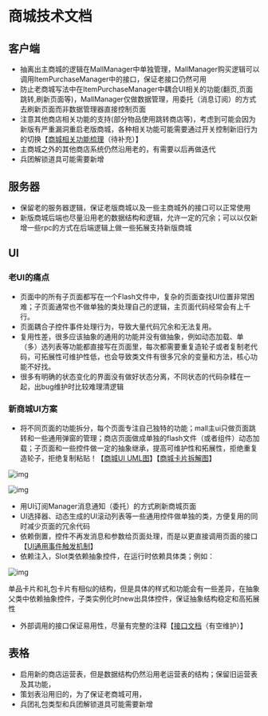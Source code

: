 # 商城技术文档



## 客户端

- 抽离出主商城的逻辑在MallManager中单独管理，MallManager购买逻辑可以调用ItemPurchaseManager中的接口，保证老接口仍然可用
- 防止老商城写法中在ItemPurchaseManager中耦合UI相关的功能(翻页,页面跳转,刷新页面等)，MallManager仅做数据管理，用委托（消息订阅）的方式去刷新页面而非数据管理器直接控制页面
- 注意其他商店相关功能的支持(部分物品使用跳转商店等)，考虑到可能会因为新版有严重漏洞重启老版商城，各种相关功能可能需要通过开关控制新旧行为的切换【[商城相关功能梳理](https://boomingtech.feishu.cn/docx/L5YMdFoSJoEq7exwKG8cVPSrn4f)（待补充）】
- 主商城之外的其他商店系统仍然沿用老的，有需要以后再做迭代
- 兵团解锁道具可能需要新增

## 服务器

- 保留老的服务器逻辑，保证老版商城以及一些主商城外的接口可以正常使用
- 新版商城后端也尽量沿用老的数据结构和逻辑，允许一定的冗余；可以以仅新增一些rpc的方式在后端逻辑上做一些拓展支持新版商城

## UI

###  老UI的痛点

- 页面中的所有子页面都写在一个Flash文件中，复杂的页面查找UI位置非常困难；子页面通常也不做单独的类处理自己的逻辑，主页面代码经常会有上千行。
- 页面耦合子控件事件处理行为，导致大量代码冗余和无法复用。
- 复用性差，很多应该抽象的通用的功能并没有做抽象，例如动态加载、单（多）选列表等功能都直接写在页面里，每次都需要重复造轮子或者复制老代码，可拓展性可维护性低，也会导致类文件有很多冗余的变量和方法，核心功能不好找。
- 很多有明确的状态变化的界面没有做好状态分离，不同状态的代码杂糅在一起，出bug维护时比较难理清逻辑

###  新商城UI方案

- 将不同页面的功能拆分，每个页面专注自己独特的功能；mall主ui只做页面跳转和一些通用弹窗的管理；商店页面做成单独的flash文件（或者组件）动态加载；子页面和一些控件做一定的抽象继承，提高可维护性和拓展性，拒绝重复造轮子，拒绝复制粘贴！【[商城UI UML图](https://boomingtech.feishu.cn/docx/Xl81dxIUoowXwOxCl9AcZqVcnTe)】【[商城卡片拆解图](https://www.figma.com/file/v5p7BMFAaTUseomJ4MHtX0/商城卡片UI?node-id=0%3A1&t=45wYKI0HDKXUmQjg-0)】

![img](https://cdn.jsdelivr.net/gh/StarryJam/PicDock@main/202404160159341.png)

![img](https://cdn.jsdelivr.net/gh/StarryJam/PicDock@main/202404160159331.png)

- 用UI订阅Manager消息通知（委托）的方式刷新商城页面
- UI选择器、动态生成的UI滚动列表等一些通用控件做单独的类，方便复用的同时减少页面的冗余代码
- 依赖倒置，控件不再发消息和参数给页面处理，而是以更直接调用页面的接口【[UI通用事件触发机制](https://boomingtech.feishu.cn/docx/EqvPd6tPMobp4wxbCfFc0myTnbf)】
- 依赖注入，Slot类依赖抽象控件，在运行时依赖具体类；例如：

![img](https://cdn.jsdelivr.net/gh/StarryJam/PicDock@main/202404160159174.png)

 单品卡片和礼包卡片有相似的结构，但是具体的样式和功能会有一些差异，在抽象父类中依赖抽象控件，子类实例化时new出具体控件，保证抽象结构稳定和高拓展性

- 外部调用的接口保证易用性，尽量有完整的注释【[接口文档](https://boomingtech.feishu.cn/docx/ZpG5dO8pbo0AR2xxpPDc1A1onng)（有空维护）】

## 表格

- 启用新的商店运营表，但是数据结构仍然沿用老运营表的结构；保留旧运营表及其功能，
- 策划表沿用旧的，为了保证老商城可用，
- 兵团礼包类型和兵团解锁道具可能需要新增